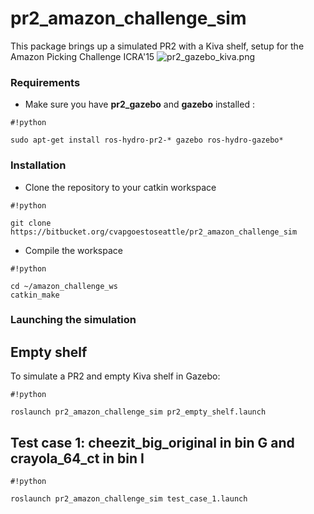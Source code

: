 # pr2_amazon_challenge_sim #

This package brings up a simulated PR2 with a Kiva shelf, setup for the Amazon Picking Challenge ICRA'15
![pr2_gazebo_kiva.png](https://bitbucket.org/repo/GEndLK/images/1160564541-pr2_gazebo_kiva.png)

### Requirements ###

* Make sure you have **pr2_gazebo** and **gazebo** installed :


```
#!python

sudo apt-get install ros-hydro-pr2-* gazebo ros-hydro-gazebo*
```


### Installation ###

* Clone the repository to your catkin workspace
  
```
#!python

git clone https://bitbucket.org/cvapgoestoseattle/pr2_amazon_challenge_sim
```

* Compile the workspace

```
#!python

cd ~/amazon_challenge_ws
catkin_make
```

### Launching the simulation ###

## Empty shelf ##

To simulate a PR2 and empty Kiva shelf in Gazebo:

```
#!python

roslaunch pr2_amazon_challenge_sim pr2_empty_shelf.launch
```

## Test case 1: cheezit_big_original in bin G and crayola_64_ct in bin I ##


```
#!python

roslaunch pr2_amazon_challenge_sim test_case_1.launch
```